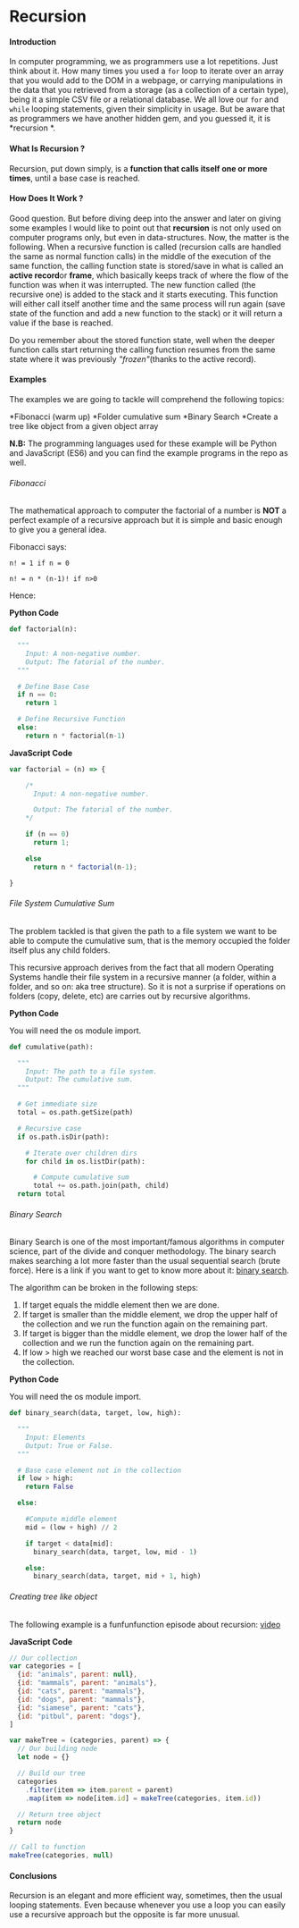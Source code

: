 # **Recursion**

#### Introduction
In computer programming, we as programmers use a lot repetitions. Just think about it. How many times you used a `for` loop to iterate over an array that you would add to the DOM in a webpage, or carrying manipulations in the data that you retrieved from a storage (as a collection of a certain type), being it a simple CSV file or a relational database. We all love our `for` and `while` looping statements, given their simplicity in usage. But be aware that as programmers we have another hidden gem, and you guessed it, it is *recursion *.

#### What Is Recursion ?
Recursion, put down simply, is a **function that calls itself one or more times**, until a base case is reached.

#### How Does It Work ?
Good question. But before diving deep into the answer and later on giving some examples I would like to point out that **recursion** is not only used on computer programs only, but even in data-structures. Now, the matter is the following. When a recursive function is called (recursion calls are handled the same as normal function calls) in the middle of the execution of the same function, the calling function state is stored/save in what is called an **active record**or **frame**, which basically keeps track of where the flow of the function was when it was interrupted. The new function called (the recursive one) is added to the stack and it starts executing. This function will either call itself another time and the same process will run again (save state of the function and add a new function to the stack) or it will return a value if the base is reached.

Do you remember about the stored function state, well when the deeper function calls start returning the calling function resumes from the same state where it was previously *"frozen"*(thanks to the active record).

#### Examples
The examples we are going to tackle will comprehend the following topics:

*Fibonacci (warm up)
*Folder cumulative sum
*Binary Search
*Create a tree like object from a given object array

**N.B:** The programming languages used for these example will be Python and JavaScript (ES6) and you can find the example programs in the repo as well.

###### Fibonacci
The mathematical approach to computer the factorial of a number is **NOT** a perfect example of a recursive approach but it is simple and basic enough to give you a general idea.

Fibonacci says:

`n! = 1 if n = 0`

`n! = n * (n-1)! if n>0`

Hence:

**Python Code**
```Python
def factorial(n):

  """
    Input: A non-negative number.
    Output: The fatorial of the number.
  """

  # Define Base Case
  if n == 0:
    return 1

  # Define Recursive Function
  else:
    return n * factorial(n-1)
```

**JavaScript Code**
```JavaScript
var factorial = (n) => {

    /*
      Input: A non-negative number.

      Output: The fatorial of the number.
    */

    if (n == 0)
      return 1;

    else
      return n * factorial(n-1);

}
```

###### File System Cumulative Sum
The problem tackled is that given the path to a file system we want to be able to compute the cumulative sum, that is the memory occupied the folder itself plus any child folders.

This recursive approach derives from the fact that all modern Operating Systems handle their file system in a recursive manner (a folder, within a folder, and so on: aka tree structure). So it is not a surprise if operations on folders (copy, delete, etc) are carries out by recursive algorithms.

**Python Code**

You will need the os module import.

```Python
def cumulative(path):

  """
    Input: The path to a file system.
    Output: The cumulative sum.
  """

  # Get immediate size
  total = os.path.getSize(path)

  # Recursive case
  if os.path.isDir(path):

    # Iterate over children dirs
    for child in os.listDir(path):

      # Compute cumulative sum
      total += os.path.join(path, child)
  return total  
```

###### Binary Search
Binary Search is one of the most important/famous algorithms in computer science, part of the divide and conquer methodology. The binary search makes searching a lot more faster than the usual sequential search (brute force). Here is a link if you want to get to know more about it: [binary search](https://en.wikipedia.org/wiki/Binary_search_algorithm).

The algorithm can be broken in the following steps:

1. If target equals the middle element then we are done.
2. If target is smaller than the middle element, we drop the upper half of the collection and we run the function again on the remaining part.
3. If target is bigger than the middle element, we drop the lower half of the collection and we run the function again on the remaining part.
4. If low > high we reached our worst base case and the element is not in the collection.

**Python Code**

You will need the os module import.

```Python
def binary_search(data, target, low, high):

  """
    Input: Elements
    Output: True or False.
  """

  # Base case element not in the collection
  if low > high:
    return False

  else:

    #Compute middle element
    mid = (low + high) // 2

    if target < data[mid]:
      binary_search(data, target, low, mid - 1)

    else:
      binary_search(data, target, mid + 1, high)

```

###### Creating tree like object
The following example is a funfunfunction episode about recursion: [video](https://www.youtube.com/watch?v=k7-N8R0-KY4)

**JavaScript Code**

```JavaScript
// Our collection
var categories = [
  {id: "animals", parent: null},
  {id: "mammals", parent: "animals"},
  {id: "cats", parent: "mammals"},
  {id: "dogs", parent: "mammals"},
  {id: "siamese", parent: "cats"},
  {id: "pitbul", parent: "dogs"},
]

var makeTree = (categories, parent) => {
  // Our building node
  let node = {}

  // Build our tree
  categories
    .filter(item => item.parent = parent)
    .map(item => node[item.id] = makeTree(categories, item.id))

  // Return tree object
  return node
}

// Call to function
makeTree(categories, null)

```


#### Conclusions
Recursion is an elegant and more efficient way, sometimes, then the usual looping statements. Even because whenever you use a loop you can easily use a recursive approach but the opposite is far more unusual.
